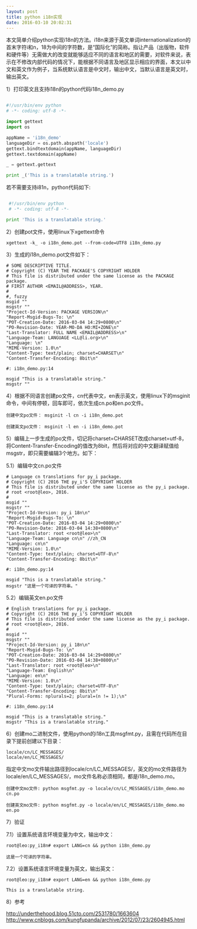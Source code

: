 ```yaml
---
layout: post
title: python i18n实现
date: 2016-03-10 20:02:31
---
```


本文简单介绍python实现i18n的方法。i18n来源于英文单词internationalization的首末字符i和n，18为中间的字符数，是“国际化”的简称。指让产品（出版物，软件和硬件等）无需做大的改变就能够适应不同的语言和地区的需要，对软件来说，表示在不修改内部代码的情况下，能根据不同语言及地区显示相应的界面，本文以中文和英文作为例子，当系统默认语言是中文时，输出中文，当默认语言是英文时，输出英文。

1）打印英文且支持i18n的python代码i18n_demo.py

```python

#!/usr/bin/env python
# -*- coding: utf-8 -*-

import gettext
import os

appName = 'i18n_demo'
languageDir = os.path.abspath('locale')
gettext.bindtextdomain(appName, languageDir)
gettext.textdomain(appName)

_ = gettext.gettext

print _('This is a translatable string.')
```

若不需要支持i81n，python代码如下:


```python

 #!/usr/bin/env python
 # -*- coding: utf-8 -*-

print 'This is a translatable string.'

```

2）创建pot文件，使用linux下xgettext命令

    xgettext -k_ -o i18n_demo.pot --from-code=UTF8 i18n_demo.py

3）生成的i18n_demo.pot文件如下：

```
# SOME DESCRIPTIVE TITLE.
# Copyright (C) YEAR THE PACKAGE'S COPYRIGHT HOLDER
# This file is distributed under the same license as the PACKAGE package.
# FIRST AUTHOR <EMAIL@ADDRESS>, YEAR.
#
#, fuzzy
msgid ""
msgstr ""
"Project-Id-Version: PACKAGE VERSION\n"
"Report-Msgid-Bugs-To: \n"
"POT-Creation-Date: 2016-03-04 14:29+0800\n"
"PO-Revision-Date: YEAR-MO-DA HO:MI+ZONE\n"
"Last-Translator: FULL NAME <EMAIL@ADDRESS>\n"
"Language-Team: LANGUAGE <LL@li.org>\n"
"Language: \n"
"MIME-Version: 1.0\n"
"Content-Type: text/plain; charset=CHARSET\n"
"Content-Transfer-Encoding: 8bit\n"

#: i18n_demo.py:14

msgid "This is a translatable string."
msgstr ""
```

4）根据不同语言创建po文件，cn代表中文，en表示英文，使用linux下的msginit命令，中间有停顿，回车即可，依次生成cn.po和en.po文件。

    创建中文po文件： msginit -l cn -i i18n_demo.pot

    创建英文po文件： msginit -l en -i i18n_demo.pot

5）编辑上一步生成的po文件，切记将charset=CHARSET改成charset=utf-8，将Content-Transfer-Encoding的值改为8bit，然后将对应的中文翻译赋值给msgstr，即只需要编辑3个地方。如下：

5.1）编辑中文cn.po文件

```
# Language cn translations for py_i package.
# Copyright (C) 2016 THE py_i'S COPYRIGHT HOLDER
# This file is distributed under the same license as the py_i package.
# root <root@leo>, 2016.
#
msgid ""
msgstr ""
"Project-Id-Version: py_i 18n\n"
"Report-Msgid-Bugs-To: \n"
"POT-Creation-Date: 2016-03-04 14:29+0800\n"
"PO-Revision-Date: 2016-03-04 14:38+0800\n"
"Last-Translator: root <root@leo>\n"
"Language-Team: Language cn\n" //zh_CN
"Language: cn\n"
"MIME-Version: 1.0\n"
"Content-Type: text/plain; charset=UTF-8\n"
"Content-Transfer-Encoding: 8bit\n"

#: i18n_demo.py:14

msgid "This is a translatable string."
msgstr "这是一个可译的字符串。"
```

5.2）编辑英文en.po文件

```
# English translations for py_i package.
# Copyright (C) 2016 THE py_i'S COPYRIGHT HOLDER
# This file is distributed under the same license as the py_i package.
# root <root@leo>, 2016.
#
msgid ""
msgstr ""
"Project-Id-Version: py_i 18n\n"
"Report-Msgid-Bugs-To: \n"
"POT-Creation-Date: 2016-03-04 14:29+0800\n"
"PO-Revision-Date: 2016-03-04 14:38+0800\n"
"Last-Translator: root <root@leo>\n"
"Language-Team: English\n"
"Language: en\n"
"MIME-Version: 1.0\n"
"Content-Type: text/plain; charset=UTF-8\n"
"Content-Transfer-Encoding: 8bit\n"
"Plural-Forms: nplurals=2; plural=(n != 1);\n"

#: i18n_demo.py:14

msgid "This is a translatable string."
msgstr "This is a translatable string."
```

6）创建mo二进制文件，使用python的i18n工具msgfmt.py，且需在代码所在目录下提前创建以下目录：

    locale/cn/LC_MESSAGES/
    locale/en/LC_MESSAGES/

指定中文mo文件输出路径到locale/cn/LC_MESSAGES/，英文的mo文件路径为locale/en/LC_MESSAGES/，mo文件名称必须相同，都是i18n_demo.mo。

    创建中文mo文件: python msgfmt.py -o locale/cn/LC_MESSAGES/i18n_demo.mo cn.po

    创建英文mo文件: python msgfmt.py -o locale/en/LC_MESSAGES/i18n_demo.mo en.po

7）验证

7.1）设置系统语言环境变量为中文，输出中文：

```
root@leo:py_i18n# export LANG=cn && python i18n_demo.py

这是一个可译的字符串。
```

7.2）设置系统语言环境变量为英文，输出英文：

```
root@leo:py_i18n# export LANG=en && python i18n_demo.py

This is a translatable string.
```

8）参考

http://underthehood.blog.51cto.com/2531780/1663604
http://www.cnblogs.com/kungfupanda/archive/2012/07/23/2604945.html
